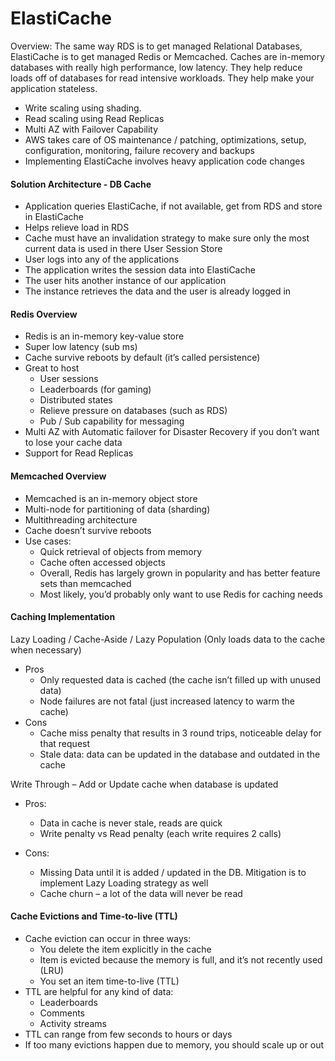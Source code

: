 # ElastiCache

Overview:
The same way RDS is to get managed Relational Databases, ElastiCache is to get managed Redis or Memcached. Caches are in-memory databases with really high performance, low latency. They help reduce loads off of databases for read intensive workloads. They help make your application stateless.

* Write scaling using shading.
* Read scaling using Read Replicas
* Multi AZ with Failover Capability
* AWS takes care of OS maintenance / patching, optimizations, setup, configuration, monitoring, failure recovery and backups
* Implementing ElastiCache involves heavy application code changes

#### Solution Architecture - DB Cache

* Application queries ElastiCache, if not available, get from RDS and store in ElastiCache
* Helps relieve load in RDS
* Cache must have an invalidation strategy to make sure only the most current data is used in there
  User Session Store
* User logs into any of the applications
* The application writes the session data into ElastiCache
* The user hits another instance of our application
* The instance retrieves the data and the user is already logged in

#### Redis Overview

* Redis is an in-memory key-value store
* Super low latency (sub ms)
* Cache survive reboots by default (it’s called persistence)
* Great to host
  * User sessions
  * Leaderboards (for gaming)
  * Distributed states
  * Relieve pressure on databases (such as RDS)
  * Pub / Sub capability for messaging
* Multi AZ with Automatic failover for Disaster Recovery if you don’t want to lose your cache data
* Support for Read Replicas

#### Memcached Overview

* Memcached is an in-memory object store
* Multi-node for partitioning of data (sharding)
* Multithreading architecture
* Cache doesn’t survive reboots
* Use cases:
  * Quick retrieval of objects from memory
  * Cache often accessed objects
  * Overall, Redis has largely grown in popularity and has better feature sets than memcached
  * Most likely, you’d probably only want to use Redis for caching needs

#### Caching Implementation

Lazy Loading / Cache-Aside / Lazy Population (Only loads data to the cache when necessary)

- Pros
  - Only requested data is cached (the cache isn’t filled up with unused data)
  - Node failures are not fatal (just increased latency to warm the cache)
- Cons
  - Cache miss penalty that results in 3 round trips, noticeable delay for that request
  - Stale data: data can be updated in the database and outdated in the cache

Write Through – Add or Update cache when database is updated

- Pros:

  - Data in cache is never stale, reads are quick
  - Write penalty vs Read penalty (each write requires 2 calls)
- Cons:

  - Missing Data until it is added / updated in the DB. Mitigation is to implement Lazy Loading strategy as well
  - Cache churn – a lot of the data will never be read

#### Cache Evictions and Time-to-live (TTL)

- Cache eviction can occur in three ways:
  - You delete the item explicitly in the cache
  - Item is evicted because the memory is full, and it’s not recently used (LRU)
  - You set an item time-to-live (TTL)
- TTL are helpful for any kind of data:
  - Leaderboards
  - Comments
  - Activity streams
- TTL can range from few seconds to hours or days
- If too many evictions happen due to memory, you should scale up or out
